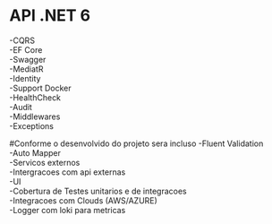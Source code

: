 # API .NET 6

-CQRS</br>
-EF Core</br>
-Swagger</br>
-MediatR</br>
-Identity</br>
-Support Docker</br>
-HealthCheck</br>
-Audit</br>
-Middlewares</br>
-Exceptions</br>

#Conforme o desenvolvido do projeto sera incluso 
-Fluent Validation</br>
-Auto Mapper</br>
-Servicos externos</br>
-Intergracoes com api externas</br>
-UI</br>
-Cobertura de Testes unitarios e de integracoes</br>
-Integracoes com Clouds (AWS/AZURE)</br>
-Logger com loki para metricas</br>
